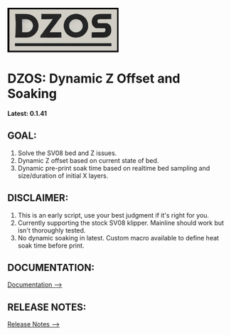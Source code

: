 
![LOGO](./documentation/images/dzos_logo.png)

# DZOS: Dynamic Z Offset and Soaking

**Latest: 0.1.41**

## GOAL:
1. Solve the SV08 bed and Z issues.
2. Dynamic Z offset based on current state of bed.
3. Dynamic pre-print soak time based on realtime bed sampling and size/duration of initial X layers.

## DISCLAIMER:
1. This is an early script, use your best judgment if it's right for you.
2. Currently supporting the stock SV08 klipper. Mainline should work but isn't thoroughly tested.
3. No dynamic soaking in latest. Custom macro available to define heat soak time before print.

## DOCUMENTATION:
   [Documentation -->](./documentation/PROCESS.md)

## RELEASE NOTES:
   [Release Notes -->](./documentation/RELEASE.md)